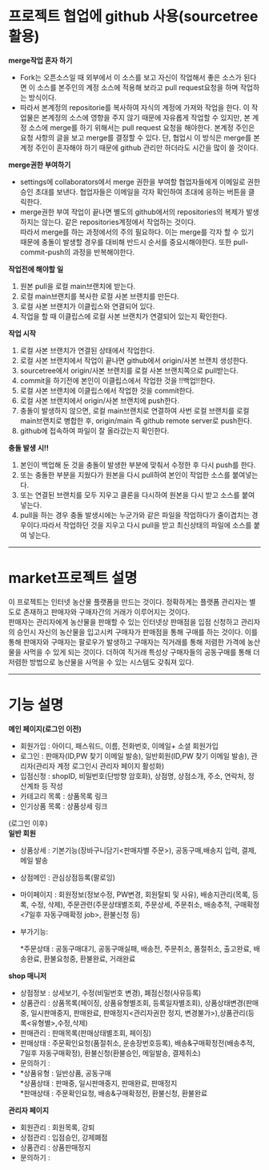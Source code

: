 

# 프로젝트 협업에 github 사용(sourcetree활용)  
**merge작업 혼자 하기**
 * Fork는 오픈소스일 때 외부에서 이 소스를 보고 자신이 작업해서 좋은 소스가 된다면 이 소스를 본주인의 계정 소스에 적용해 보라고 pull request요청을 하며 작업하는 방식이다.
 * 따라서 본계정의 repositorie를 복사하여 자식의 계정에 가져와 작업을 한다. 이 작업물은 본계정의 소스에 영향을 주지 않기 때문에 자유롭게 작업할 수 있지만, 본 계정 소스에 merge를 하기 위해서는 pull request 요청을 해야한다. 본계정 주인은 요청 사항의 글을 보고 merge를 결정할 수 있다. 단, 협업시 이 방식은 merge를 본계정 주인이 혼자해야 하기 때문에 github 관리만 하더라도 시간을 많이 쓸 것이다.

**merge권한 부여하기**
 * settings에 collaborators에서 merge 권한을 부여할 협업자들에게 이메일로 권한 승인 초대를 보낸다. 협업자들은 이메일을 각자 확인하여 초대에 응하는 버튼을 클릭한다.
 * merge권한 부여 작업이 끝나면 별도의 github에서의 repositories의 복제가 발생하지는 않는다. 같은 repositories계정에서 작업하는 것이다.  
  따라서 merge를 하는 과정에서의 주의 필요하다. 이는 merge를 각자 할 수 있기 때문에 충돌이 발생할 경우를 대비해 반드시 순서를 중요시해야한다. 또한 pull-commit-push의 과정을 반복해야한다.

**작업전에 해야할 일**
1. 원본 pull을 로컬 main브랜치에 받는다.
2. 로컬 main브랜치를 복사한 로컬 사본 브랜치를 만든다.
3. 로컬 사본 브랜치가 이클립스와 연결되어 있다.
4. 작업을 할 때 이클립스에 로컬 사본 브랜치가 연결되어 있는지 확인한다.  

**작업 시작**  
1. 로컬 사본 브랜치가 연결된 상태에서 작업한다.  
2. 로컬 사본 브랜치에서 작업이 끝나면 github에서 origin/사본 브랜치 생성한다.  
3. sourcetree에서 origin/사본 브랜치를 로컬 사본 브랜치쪽으로 pull받는다.  
4. commit을 하기전에 본인이 이클립스에서 작업한 것을 !!백업!!한다.  
5. 로컬 사본 브랜치에 이클립스에서 작업한 것을 commit한다.  
6. 로컬 사본 브랜치에서 origin/사본 브랜치에 push한다.  
7. 충돌이 발생하지 않으면, 로컬 main브랜치로 연결하여 사번 로컬 브랜치를 로컬 main브랜치로 병합한 후, origin/main 즉 github remote server로 push한다.  
8. github에 접속하여 파일이 잘 올라갔는지 확인한다.  

**충돌 발생 시!!**
1. 본인이 백업해 둔 것을 충돌이 발생한 부분에 맞춰서 수정한 후 다시 push를 한다.
2. 또는 충돌한 부분을 지웠다가 원본을 다시 pull하여 본인이 작업한 소스를 붙여넣는다.
3. 또는 연결된 브랜치를 모두 지우고 클론을 다시하여 원본을 다시 받고 소스를 붙여넣는다.
4. pull을 하는 경우 충돌 발생시에는 누군가와 같은 파일을 작업하다가 줄이겹치는 경우이다.따라서 작업하던 것을 지우고 다시 pull을 받고 최신상태의 파일에 소스를 붙여 넣는다.
 
---------------------------------------------------------------------------------------------------

# market프로젝트 설명

이 프로젝트는 인터넷 농산물 플랫폼을 만드는 것이다. 정확하게는 플랫폼 관리자는 별도로 존재하고 판매자와 구매자간의 거래가 이루어지는 것이다.  
판매자는 관리자에게 농산물을 판매할 수 있는 인터넷상 판매점을 입점 신청하고 관리자의 승인시 자신의 농산물을 입고시켜 구매자가 판매점을 통해 구매를 하는 것이다. 이를 통해 판매자와 구매자는 팔로우가 발생하고 구매자는 직거래를 통해 저렴한 가격에 농산물을 사먹을 수 있게 되는 것이다. 더하여 직거래 특성상 구매자들의 공동구매를 통해 더 저렴한 방법으로 농산물을 사먹을 수 있는 시스템도 갖춰져 있다.

---------------------------------------------------------------------------------------------------

# 기능 설명

**메인 페이지(로그인 이전)**  
  * 회원가입 : 아이디, 패스워드, 이름, 전화번호, 이메일+ 소셜 회원가입
  * 로그인 : 판매자(ID,PW 찾기 이메일 발송), 일반회원(ID,PW 찾기 이메일 발송), 관리자(관리자 계정 로그인시 관리자 페이지 활성화)
  * 입점신청 : shopID, 비밀번호(단방향 암호화), 상점명, 상점소개, 주소, 연락처, 정산계좌 등 작성
  * 카테고리 목록 : 상품목록 링크
  * 인기상품 목록 : 상품상세 링크

(로그인 이후)  
**일반 회원**  
  * 상품상세 : 기본기능(장바구니담기<판매자별 주문>), 공동구매,배송지 입력, 결제, 메일 발송
  * 상점메인 : 관심상점등록(팔로잉)
  * 마이페이지 : 회원정보(정보수정, PW변경, 회원탈퇴 및 사유), 배송지관리(목록, 등록, 수정, 삭제), 주문관련(주문상태별조회, 주문상세, 주문취소, 배송추적, 구매확정<7일후 자동구매확정 job>, 환불신청 등)
  * 부가기능: 
   
    *주문상태 : 공동구매대기, 공동구매실패, 배송전, 주문취소, 품절취소, 출고완료, 배송완료, 환불요청중, 환불완료, 거래완료

**shop 매니저**  
  * 상점정보 : 상세보기, 수정(비밀번호 변경), 폐점신청(사유등록)
  * 상품관리 : 상품목록(페이징, 상품유형별조회, 등록일자별조회), 상품상태변경(판매중, 일시판매중지, 판매완료, 판매정지<관리자권한 정지, 변경불가>),상품관리(등록<유형별>,수정,삭제)
  * 판매관리 : 판매목록(판매상태별조회, 페이징)
  * 판매상태 : 주문확인요청(품절취소, 운송장번호등록), 배송&구매확정전(배송추적, 7일후 자동구매확정), 환불신청(환불승인, 메일발송, 결제취소)
  * 문의하기 :  
  *  
    *상품유형 : 일반상품, 공동구매  
    *상품상태 : 판매중, 일시판매중지, 판매완료, 판매정지  
    *판매상태 : 주문확인요청, 배송&구매확정전, 환불신청, 환불완료    
    
**관리자 페이지**
  * 회원관리 : 회원목록, 강퇴
  * 상점관리 : 입점승인, 강제폐점
  * 상품관리 : 상품판매정지
  * 문의하기 : 




  
